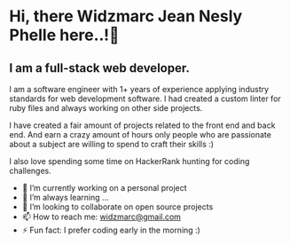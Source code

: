 # Hi, there Widzmarc Jean Nesly Phelle here..!👋
## I am a full-stack web developer.

I am a software engineer with 1+ years of experience applying industry standards for web development software. I had created a custom linter for ruby files and always working on other side projects.

I have created a fair amount of projects related to the front end and back end. And earn a crazy amount of hours only people who are passionate about a subject are willing to spend to craft their skills :)

I also love spending some time on HackerRank hunting for coding challenges.

- 🔭 I’m currently working on a personal project
- 🌱 I’m always learning ...
- 👯 I’m looking to collaborate on open source projects
- 📫 How to reach me: widzmarc@gmail.com
- ⚡ Fun fact: I prefer coding early in the morning :)


